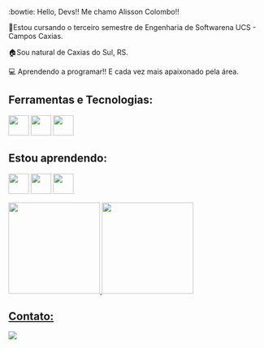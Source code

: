 :bowtie: Hello, Devs!!
Me chamo Alisson Colombo!!

📖Estou cursando o terceiro semestre de Engenharia de Softwarena UCS - Campos Caxias.

🏠Sou natural de Caxias do Sul, RS.

:computer: Aprendendo a programar!! E cada vez mais apaixonado pela área.

##          Ferramentas e Tecnologias:
<img loading= "lazy" src="https://cdn.jsdelivr.net/gh/devicons/devicon@latest/icons/c/c-original.svg" width="40" heigth="40"/> <img loading = "lazy" src="https://cdn.jsdelivr.net/gh/devicons/devicon@latest/icons/csharp/csharp-original.svg" width="40" heigth="40" /> <img loading= "lazy" src="https://cdn.jsdelivr.net/gh/devicons/devicon@latest/icons/git/git-original.svg" width="40" heigth="40"/> 

##          Estou aprendendo:
<img loading= "lazy" src="https://cdn.jsdelivr.net/gh/devicons/devicon@latest/icons/java/java-original.svg" width="40" heigth="40"/> <img loading= "lazy" src="https://cdn.jsdelivr.net/gh/devicons/devicon@latest/icons/html5/html5-original.svg" width="40" heigth="40"/> <img loading= "lazy" src="https://cdn.jsdelivr.net/gh/devicons/devicon@latest/icons/css3/css3-original.svg" width="40" heigth="40"/>


<div>
<a href="https://github.com/AlissonColombo">
<img loading="lazy" height="180em" src="https://github-readme-stats.vercel.app/api/top-langs/?username=AlissonColombo&layout=compact&langs_count=7&theme=dracula&text_color=247BC5&title_color=DAE2E7"/>
<img loading="lazy" height="180em" src="https://github-readme-stats.vercel.app/api?username=AlissonColombo&show_icons=true&theme=dracula&text_color=247BC5&title_color=DAE2E7&include_all_commits=true&count_private=true"/>
</div>


##          Contato:
<div>
<a href="https://www.linkedin.com/in/alisson-de-souza-colombo-77507b1a3"target="_blank"><img loading="lazy" src="https://img.shields.io/badge/-LinkedIn-%230077B5?style=for-the-badge&logo=linkedin&logoColor=white" target="_blank"></a>
</div>              
          
          
          
